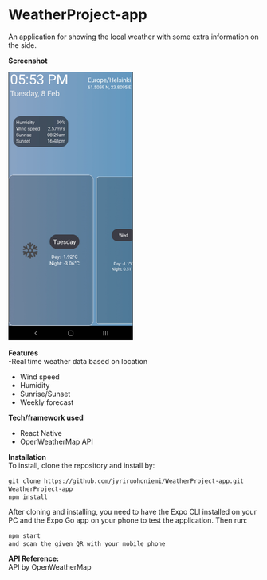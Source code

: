 # WeatherProject-app
An application for showing the local weather with some extra information on the side.

**Screenshot**
<div align="left">
    <img src="/screenshots/appscreenshot.png" width="250px"</img> 
</div>

**Features**<br/>
-Real time weather data based on location<br/>
- Wind speed<br/>
- Humidity<br/>
- Sunrise/Sunset<br/>
- Weekly forecast<br/>


**Tech/framework used**<br/>
- React Native<br/>
- OpenWeatherMap API<br/>

**Installation**<br/>
To install, clone the repository and install by:
```
git clone https://github.com/jyriruohoniemi/WeatherProject-app.git
WeatherProject-app
npm install
```
After cloning and installing, you need to have the Expo CLI installed on your PC and the Expo Go app on your phone to test the application. Then run:
```
npm start
and scan the given QR with your mobile phone
```
**API Reference:**<br/>
API by OpenWeatherMap
